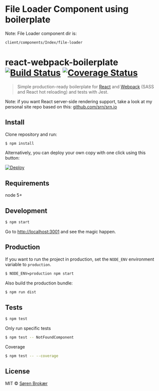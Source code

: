 # File Loader Component using boilerplate
Note: File Loader component dir is:
```sh
client/components/Index/file-loader
```

# react-webpack-boilerplate [![Build Status][travis-badge]][travis] [![Coverage Status][coveralls-badge]][coveralls]
> Simple production-ready boilerplate for [React](http://facebook.github.io/react/) and [Webpack](http://webpack.github.io/) (SASS and React hot reloading) and tests with Jest.

Note: if you want React server-side rendering support, take a look at my personal site repo based on this: [github.com/srn/srn.io](https://github.com/srn/srn.io)

## Install

Clone repository and run:

```sh
$ npm install
```

Alternatively, you can deploy your own copy with one click using this button:

[![Deploy](https://www.herokucdn.com/deploy/button.svg)](https://heroku.com/deploy?template=https://github.com/srn/react-webpack-boilerplate)

## Requirements

node 5+

## Development

```sh
$ npm start
```

Go to [http://localhost:3001](http://localhost:3001) and see the magic happen.

## Production

If you want to run the project in production, set the `NODE_ENV` environment variable to `production`.

```sh
$ NODE_ENV=production npm start
```

Also build the production bundle:

```sh
$ npm run dist
```

## Tests

```sh
$ npm test
```

Only run specific tests

```sh
$ npm test -- NotFoundComponent
```

Coverage

```sh
$ npm test -- --coverage
```

## License

MIT © [Søren Brokær](http://srn.io)

[travis]: https://travis-ci.org/srn/react-webpack-boilerplate
[travis-badge]: http://img.shields.io/travis/srn/react-webpack-boilerplate.svg?style=flat-square
[coveralls]: https://coveralls.io/r/srn/react-webpack-boilerplate
[coveralls-badge]: http://img.shields.io/coveralls/srn/react-webpack-boilerplate.svg?style=flat-square
